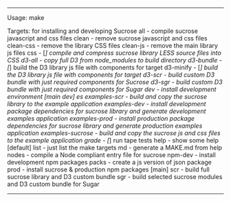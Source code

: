
--------------------------------------
  Usage:
    make <target>

  Targets: for installing and developing Sucrose
    all               - compile sucrose javascript and css files
    clean             - remove sucrose javascript and css files
    clean-css         - remove the library CSS files
    clean-js          - remove the main library js files
    css               - [*] compile and compress sucrose library LESS source files into CSS
    d3-all            - copy full D3 from node_modules to build directory
    d3-bundle         - [*] build the D3 library js file with components for target
    d3-minify         - [*] build the D3 library js file with components for target
    d3-scr            - build custom D3 bundle with just required components for Sucrose
    d3-sgr            - build custom D3 bundle with just required components for Sugar
    dev               - install development environment [main dev]
    es                examples-scr - build and copy the sucrose library to the example application
    examples-dev      - install development package dependencies for sucrose library and generate development examples application
    examples-prod     - install production package dependencies for sucrose library and generate production examples application
    examples-sucrose  - build and copy the sucrose js and css files to the example application
    grade             - [*] run tape tests
    help              - show some help [default]
    list              - just list the make targets
    md                - generate a MAKE.md from help
    nodes             - compile a Node compliant entry file for sucrose
    npm-dev           - install development npm packages
    packs             - create a js version of json package
    prod              - install sucrose & production npm packages [main]
    scr               - build full sucrose library and D3 custom bundle
    sgr               - build selected sucrose modules and D3 custom bundle for Sugar
 
--------------------------------------
 
